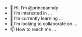 - 👋 Hi, I’m @princeanndy
- 👀 I’m interested in ...
- 🌱 I’m currently learning ...
- 💞️ I’m looking to collaborate on ...
- 📫 How to reach me ...

<!---
princeanndy/princeanndy is a ✨ special ✨ repository because its `README.md` (this file) appears on your GitHub profile.
You can click the Preview link to take a look at your changes.
--->
